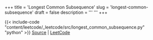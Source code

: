 +++
title = 'Longest Common Subsequence'
slug = 'longest-common-subsequence'
draft = false
description =  '''
'''
+++

{{< include-code "content/leetcode/_leetcode/src/longest_common_subsequence.py" "python" >}}
[Source](https://github.com/grind-rip/leetcode/blob/master/src/longest_common_subsequence.py) | [LeetCode](https://leetcode.com/problems/longest-common-subsequence)
